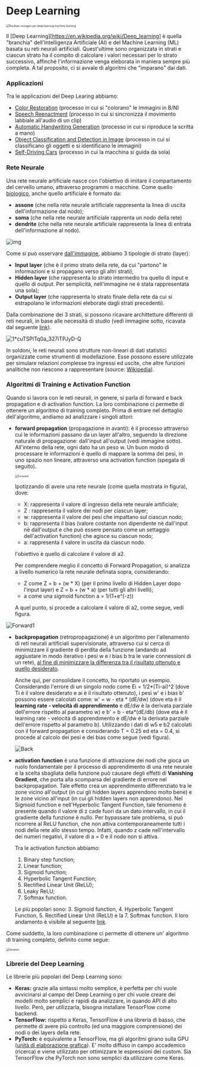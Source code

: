 # **Deep Learning**



<img src="https://analisidiborsa.altervista.org/wp-content/uploads/2019/03/ccc-3.png" alt="Risultato immagini per deep learning machine learning" style="zoom:50%;" />



Il [Deep Learning][https://en.wikipedia.org/wiki/Deep_learning] è quella "branchia" dell'Intelligenza Artificiale (AI) e del Machine Learning (ML) basata su reti neurali artificiali.  Quest'ultime sono organizzata in strati e ciascun strato ha il compito di calcolare i valori necessari per lo strato successivo, affinchè l'informazione venga eleborata in maniera sempre più completa. A tal proposito, ci si avvale di algoritmi che "imparano" dai dati.

### **Applicazioni**

Tra le applicazioni del Deep Learing abbiamo:

- [Color Restoration](https://en.wikipedia.org/wiki/Colour_recovery) (processo in cui si "colorano" le immagini in B/N)
- [Speech Reenactment](https://www.youtube.com/watch?v=GwV1n8v_bpA) (processo in cui si sincronizza il movimento labbiale all'audio di un clip)
- [Automatic Handwriting Generation](https://www.cs.toronto.edu/~graves/handwriting.html) (processo in cui si riproduce la scritta a mano)
- [Object Classification and Detection in Image](https://medium.com/ai-techsystems/image-detection-recognition-and-image-classification-with-machine-learning-92226ea5f595) (processo in cui si classificano gli oggetti e si identificano le immagini)
- [Self-Driving Cars](https://en.wikipedia.org/wiki/Self-driving_car) (processo in cui la macchina si guida da sola)

### **Rete Neurale**

Una rete neurale artificiale nasce con l'obiettivo di imitare il compartamento del cervello umano, attraverso programmi o macchine. Come quello [biologico](https://it.wikipedia.org/wiki/Rete_neurale), anche quello artificiale è formato da:

- **assone** (che nella rete neurale artificiale rappresenta la linea di uscita dell'informazione dal nodo); 
- **soma** (che nella rete neurale artificiale rapprenta un nodo della rete) 
- **dendrite** (che nella rete neurale artificiale rappresenta la linea di entrata dell'informazione al nodo).

![img](https://upload.wikimedia.org/wikipedia/commons/thumb/e/e4/Artificial_neural_network.svg/1920px-Artificial_neural_network.svg.png)

Come si può osservare [dall'immagine](https://it.wikipedia.org/wiki/Rete_neurale_artificiale#/media/File:Artificial_neural_network.svg), abbiamo 3 tipologie di strato (layer):

- **Input layer** (che è il primo strato della rete, da cui "partono" le informazioni e si propagano verso gli altri strati);
- **Hidden layer** (che rappresenta lo strato intermedio tra quello di input e quello di output. Per semplicità, nell'immagine ne è stata rappresentata una sola);
- **Output layer** (che rappresenta lo strato finale della rete da cui si estrapolano le informazioni eleborate dagli strati precedenti).

Dalla combinazione dei 3 strati, si possono ricavare archittetture differenti di reti neurali, in base alle necessità di studio (vedi immagine sotto, ricavata dal seguente [link](https://towardsdatascience.com/the-mostly-complete-chart-of-neural-networks-explained-3fb6f2367464)). 

![1*cuTSPlTq0a_327iTPJyD-Q](./Image/1*cuTSPlTq0a_327iTPJyD-Q.png)

In soldoni, le reti neurali sono strutture non-lineari di dati statistici organizzate come strumenti di modellazione. Esse possono essere utilizzate per simulare relazioni complesse tra ingressi ed uscite, che altre funzioni analitiche non riescono a rappresentare (source: [Wikipedia](https://it.wikipedia.org/wiki/Rete_neurale_artificiale)).

### **Algoritmi di Training e Activation Function**

Quando si lavora con le reti neurali, in genere, si parla di forward e back propagation e di activation function. La loro combinazione ci permette di ottenere un algoritmo di training completo. Prima di entrare nel dettaglio dell'algoritmo, andiamo ad analizzare i singoli attori:

- **forward propagation** (propagazione in avanti): è il processo attraverso cui le informazioni passano da un layer all'altro, seguendo la direzione naturale di propagazione: dall'input all'output (vedi immagine sotto). All'interno della rete, ogni dato ha un peso w. Un buon modo di processare le informazioni è quello di mappare la somma dei pesi, in uno spazio non lineare, attraverso una activation function (spegata di seguito).

  

  <img src="./Image/Forward.png" alt="Forward" style="zoom:50%;" />

  

  Ipotizzando di avere una rete neurale (come quella mostrata in figura), dove:

  - X: rappresenta il valore di ingresso della rete neurale artificiale;
  - Z : rappresenta il valore dei nodi per ciascun layer;
  - w: rappresenta il valore dei pesi che impattano sul ciascun nodo;
  - b: rappresenta il bias (valore costante non dipendente nè dall'input nè dall'output e che può essere pensato come un settaggio dell'activation function) che agisce su ciascun nodo;
  - a: rappresenta il valore in uscita da ciascun nodo.

  l'obiettivo è quello di calcolare il valore di a2. 

  Per comprendere meglio il concetto di Forward Propagation,  si analizza a livello numerico la rete neurale definata sopra, considerando:

  - Z come Z = b + (w * X) (per il primo livello di Hidden Layer dopo l'input layer) e  Z = b + (w * a) (per tutti gli altri livelli);
  - a come una sigmoid function a = 1/(1+e^(-z))

  A quel punto, si procede a calcolare il valore di a2, come segue, vedi figura.

  

![Forward1](./Image/Forward1.png)

- **backpropagation** (retropropagazione) è un algoritmo per l'allenamento di reti neurali artificiali supervisionate, attraverso cui si cerca di minimizzare il gradiente di perdita della funzione (andando ad aggiustare in modo iterativo i pesi w e i bias b tra le varie connessioni di un rete), [al fine di minimizzare la differenza tra il risultato ottenuto e quello desiderato](https://www.nature.com/articles/323533a0). 

  Anche qui, per consolidare il concetto, ho riportato un esempio. Considerando l'errore di un singolo nodo come Ei = 1/2*(Ti-ai)^2 (dove Ti è il valore desiderato e ai è il risultato ottenuto), i pesi w' e i bias b' possono essere calcolati come: w' = w - eta * (dE/dw) (dove eta è il **learning rate - velocità di apprendimento** e dE/dw è la derivata parziale dell'errore rispetto al parametro w) e b' = b - eta*(dE/db) (dove eta è il learning rate - velocità di apprendimento e dE/dw è la derivata parziale dell'errore rispetto al parametro b). Utilizzando i dati di w5 e b2 calcolati con il forward propagation e considerando T = 0.25 ed eta = 0.4, si procede al calcolo dei pesi e dei bias come segue (vedi figura).

  

  ![Back](./Image/Back.png)

  

- **activation function** è una funzione di attivazione dei nodi che gioca un ruolo fondamentale per il processo di apprendimento di una rete neurale e la scelta sbagliata della funzione può causare degli effetti di **Vanishing Gradient**, che porta alla scomparsa del gradiente di errore nel backpropagation. Tale effetto crea un apprendimento differenziato tra le zone vicino all'output (in cui gli hidden layers apprendono molto bene) e le zone vicino all'input (in cui gli hidden layers non apprendono). Nel Sigmoid function e nell'Hyperbolic Tangent Function, tale fenomeno è presente quando il valore di z cade fuori da un dato intervallo, in cui il gradiente della funzione è nullo. Per bypassare tale problema, si può ricorrere al ReLU function, che non attiva contemporaneamente tutti i nodi della rete allo stesso tempo. Infatti, quando z cade nell'intervallo dei numeri negativi, il valore di a = 0 e il nodo non si attiva.  

  

  Tra le activation function abbiamo:

  1. Binary step function;
  2. Linear function;
  3. Sigmoid function;
  4. Hyperbolic Tangent Function;
  5. Rectified Linear Unit (ReLU);
  6. Leaky ReLU;
  7. Softmax function.

  Le più popolari sono: 3. Sigmoid function, 4. Hyperbolic Tangent Function, 5. Rectified Linear Unit (ReLU) e la 7. Softmax function. Il loro andamento è visibile al seguente [link](https://en.wikipedia.org/wiki/Activation_function).

Come suddetto, la loro combinazione ci permette di ottenere un' algoritmo di training completo, definito come segue:

<img src="./Image/Iteration.png" alt="Iteration" style="zoom:50%;" />

### **Librerie del Deep Learning**

Le librerie più popolari del Deep Learning sono:

- **Keras:** grazie alla sintassi molto semplice, è perfetta per chi vuole avvicinarsi al campo del Deep Learning o per chi vuole creare dei modelli molto semplici e rapidi da analizzare, in quando API di alto livello. Però, per utilizzarla, bisogna installare TensorFlow come backend.
- **TensorFlow:** rispetto a Keras, TensorFlow è una libreria di basso, che permette di avere più controllo (ed una maggiore comprensione) dei nodi o dei layers della rete. 
- **PyTorch:** è equivalente a TensorFlow, ma gli algoritmi girano sulla GPU ([unità di elaborazione grafica](https://it.wikipedia.org/wiki/Graphics_processing_unit)). E' molto diffuso in campo accademico (ricerca) e viene utilizzato per ottimizzare le espressioni dei custom. Sia TensorFlow che PyTorch non sono semplici da utilizzare come Keras.

